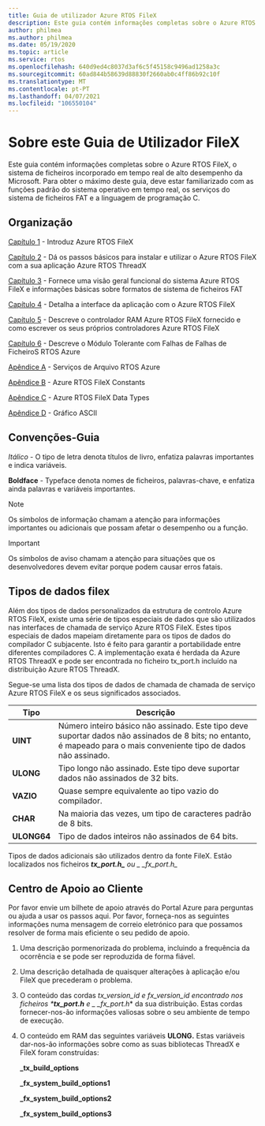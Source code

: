 ```yaml
---
title: Guia de utilizador Azure RTOS FileX
description: Este guia contém informações completas sobre o Azure RTOS FileX, o sistema de ficheiros em tempo real de alto desempenho da Microsoft.
author: philmea
ms.author: philmea
ms.date: 05/19/2020
ms.topic: article
ms.service: rtos
ms.openlocfilehash: 640d9ed4c8037d3af6c5f45158c9496ad1258a3c
ms.sourcegitcommit: 60ad844b58639d88830f2660ab0c4ff86b92c10f
ms.translationtype: MT
ms.contentlocale: pt-PT
ms.lasthandoff: 04/07/2021
ms.locfileid: "106550104"
---
```

# <a name="about-this-filex-user-guide"></a>Sobre este Guia de Utilizador FileX

Este guia contém informações completas sobre o Azure RTOS FileX, o sistema de ficheiros incorporado em tempo real de alto desempenho da Microsoft. Para obter o máximo deste guia, deve estar familiarizado com as funções padrão do sistema operativo em tempo real, os serviços do sistema de ficheiros FAT e a linguagem de programação C.

## <a name="organization"></a>Organização

[Capítulo 1](chapter1.md) - Introduz Azure RTOS FileX

[Capítulo 2](chapter2.md) - Dá os passos básicos para instalar e utilizar o Azure RTOS FileX com a sua aplicação Azure RTOS ThreadX

[Capítulo 3](chapter3.md) - Fornece uma visão geral funcional do sistema Azure RTOS FileX e informações básicas sobre formatos de sistema de ficheiros FAT

[Capítulo 4](chapter4.md) - Detalha a interface da aplicação com o Azure RTOS FileX

[Capítulo 5](chapter5.md) - Descreve o controlador RAM Azure RTOS FileX fornecido e como escrever os seus próprios controladores Azure RTOS FileX

[Capítulo 6](chapter6.md) - Descreve o Módulo Tolerante com Falhas de Falhas de FicheiroS RTOS Azure

[Apêndice A](appendix-a.md) - Serviços de Arquivo RTOS Azure

[Apêndice B](appendix-b.md) - Azure RTOS FileX Constants

[Apêndice C](appendix-c.md) - Azure RTOS FileX Data Types

[Apêndice D](appendix-d.md) - Gráfico ASCII

## <a name="guide-conventions"></a>Convenções-Guia

*Itálico* - O tipo de letra denota títulos de livro, enfatiza palavras importantes e indica variáveis.

**Boldface** - Typeface denota nomes de ficheiros, palavras-chave, e enfatiza ainda palavras e variáveis importantes.

> [!NOTE]
> Os símbolos de informação chamam a atenção para informações importantes ou adicionais que possam afetar o desempenho ou a função.

> [!IMPORTANT]
> Os símbolos de aviso chamam a atenção para situações que os desenvolvedores devem evitar porque podem causar erros fatais.

## <a name="filex-data-types"></a>Tipos de dados filex

Além dos tipos de dados personalizados da estrutura de controlo Azure RTOS FileX, existe uma série de tipos especiais de dados que são utilizados nas interfaces de chamada de serviço Azure RTOS FileX. Estes tipos especiais de dados mapeiam diretamente para os tipos de dados do compilador C subjacente. Isto é feito para garantir a portabilidade entre diferentes compiladores C. A implementação exata é herdada da Azure RTOS ThreadX e pode ser encontrada no ficheiro tx_port.h incluído na distribuição Azure RTOS ThreadX.

Segue-se uma lista dos tipos de dados de chamada de chamada de serviço Azure RTOS FileX e os seus significados associados.

| Tipo  | Descrição  |
|---|---|
| **UINT** | Número inteiro básico não assinado. Este tipo deve suportar dados não assinados de 8 bits; no entanto, é mapeado para o mais conveniente tipo de dados não assinado. |
| **ULONG** | Tipo longo não assinado. Este tipo deve suportar dados não assinados de 32 bits. |
| **VAZIO** | Quase sempre equivalente ao tipo vazio do compilador. |
| **CHAR** | Na maioria das vezes, um tipo de caracteres padrão de 8 bits. |
| **ULONG64** | Tipo de dados inteiros não assinados de 64 bits. |

Tipos de dados adicionais são utilizados dentro da fonte FileX. Estão localizados nos ficheiros ***tx_port.h_** ou _ *_fx_port.h*_*

## <a name="customer-support-center"></a>Centro de Apoio ao Cliente

Por favor envie um bilhete de apoio através do Portal Azure para perguntas ou ajuda a usar os passos aqui. Por favor, forneça-nos as seguintes informações numa mensagem de correio eletrónico para que possamos resolver de forma mais eficiente o seu pedido de apoio.

1. Uma descrição pormenorizada do problema, incluindo a frequência da ocorrência e se pode ser reproduzida de forma fiável.
2. Uma descrição detalhada de quaisquer alterações à aplicação e/ou FileX que precederam o problema.
3. O conteúdo das cordas _tx_version_id e _fx_version_id encontrado nos ficheiros ***tx_port.h**_ e _ *_fx_port.h*_* da sua distribuição. Estas cordas fornecer-nos-ão informações valiosas sobre o seu ambiente de tempo de execução.
4. O conteúdo em RAM das seguintes variáveis **ULONG.** Estas variáveis dar-nos-ão informações sobre como as suas bibliotecas ThreadX e FileX foram construídas:

    **_tx_build_options**

    **_fx_system_build_options1**

    **_fx_system_build_options2**

    **_fx_system_build_options3**
